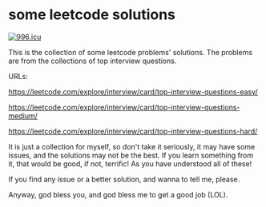 # some leetcode solutions

<a href="https://996.icu"><img src="https://img.shields.io/badge/link-996.icu-red.svg" alt="996.icu" /></a>

This is the collection of some leetcode problems' solutions. The problems are from the collections of top interview questions.

URLs:

https://leetcode.com/explore/interview/card/top-interview-questions-easy/

https://leetcode.com/explore/interview/card/top-interview-questions-medium/

https://leetcode.com/explore/interview/card/top-interview-questions-hard/

It is just a collection for myself, so don't take it seriously, it may have some issues, and the solutions may not be the best.
If you learn something from it, that would be good, if not, terrific! As you have understood all of these! 

If you find any issue or a better solution, and wanna to tell me, please.

Anyway, god bless you, and god bless me to get a good job (LOL).